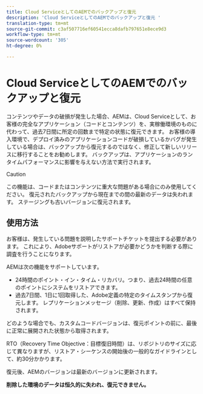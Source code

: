 ```yaml
---
title: Cloud ServiceとしてのAEMでのバックアップと復元
description: 'Cloud ServiceとしてのAEMでのバックアップと復元 '
translation-type: tm+mt
source-git-commit: c3af507716ef60541ecca8dafb797651e8ece9d3
workflow-type: tm+mt
source-wordcount: '305'
ht-degree: 0%

---
```



# Cloud ServiceとしてのAEMでのバックアップと復元

コンテンツやデータの破損が発生した場合、AEMは、Cloud Serviceとして、お客様の完全なアプリケーション（コードとコンテンツ）を、実稼働環境のものに代わって、過去7日間に所定の回数まで特定の状態に復元できます。
お客様の導入環境で、デプロイ済みのアプリケーションコードが破損しているかバグが発生している場合は、バックアップから復元するのではなく、修正して新しいリリースに移行することをお勧めします。 バックアップは、アプリケーションのランタイムパフォーマンスに影響を与えない方法で実行されます。

>[!CAUTION]
>
>この機能は、コードまたはコンテンツに重大な問題がある場合にのみ使用してください。 復元されたバックアップから現在までの間の最新のデータは失われます。 ステージングも古いバージョンに復元されます。

## 使用方法

お客様は、発生している問題を説明したサポートチケットを提出する必要があります。 これにより、Adobeサポートがリストアが必要かどうかを判断する際に調査を行うことになります。

AEMは次の機能をサポートしています。

* 24時間のポイント・イン・タイム・リカバリ。つまり、過去24時間の任意のポイントにシステムをリストアできます。
* 過去7日間、1日に1回取得した、Adobe定義の特定のタイムスタンプから復元します。  レプリケーションメッセージ（削除、更新、作成）はすべて保持されます。

どのような場合でも、カスタムコードバージョンは、復元ポイントの前に、最後に正常に展開された状態から取得されます。

RTO（Recovery Time Objective：目標復旧時間）は、リポジトリのサイズに応じて異なりますが、リストア・シーケンスの開始後の一般的なガイドラインとして、約30分かかります。

復元後、AEMのバージョンは最新のバージョンに更新されます。

**削除した環境のデータは恒久的に失われ、復元できません。**
